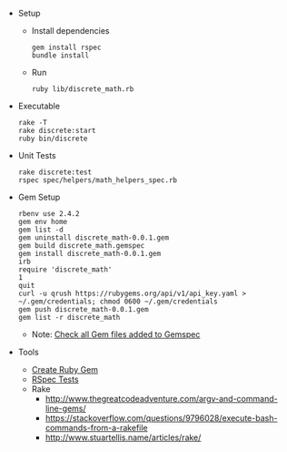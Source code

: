 * Setup
  * Install dependencies
    ```
    gem install rspec
    bundle install
    ```
  * Run
    ```
    ruby lib/discrete_math.rb
    ```

* Executable
  ```
  rake -T
  rake discrete:start
  ruby bin/discrete
  ```

* Unit Tests
  ```
  rake discrete:test
  rspec spec/helpers/math_helpers_spec.rb
  ```

* Gem Setup
  ```
  rbenv use 2.4.2
  gem env home
  gem list -d
  gem uninstall discrete_math-0.0.1.gem
  gem build discrete_math.gemspec
  gem install discrete_math-0.0.1.gem
  irb
  require 'discrete_math'
  1
  quit
  curl -u qrush https://rubygems.org/api/v1/api_key.yaml > ~/.gem/credentials; chmod 0600 ~/.gem/credentials
  gem push discrete_math-0.0.1.gem
  gem list -r discrete_math
  ```
  * Note: [Check all Gem files added to Gemspec](http://guides.rubygems.org/specification-reference/#files)

* Tools
  * [Create Ruby Gem](http://guides.rubygems.org/make-your-own-gem/)
  * [RSpec Tests](http://rspec.info/)
  * Rake
    * http://www.thegreatcodeadventure.com/argv-and-command-line-gems/
    * https://stackoverflow.com/questions/9796028/execute-bash-commands-from-a-rakefile
    * http://www.stuartellis.name/articles/rake/
